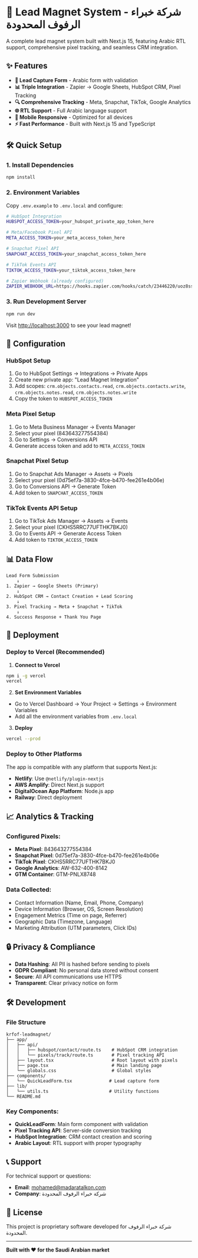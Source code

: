 # 🚀 Lead Magnet System - شركة خبراء الرفوف المحدودة

A complete lead magnet system built with Next.js 15, featuring Arabic RTL support, comprehensive pixel tracking, and seamless CRM integration.

## ✨ Features

- **🎯 Lead Capture Form** - Arabic form with validation
- **📊 Triple Integration** - Zapier → Google Sheets, HubSpot CRM, Pixel Tracking
- **🔍 Comprehensive Tracking** - Meta, Snapchat, TikTok, Google Analytics
- **🌐 RTL Support** - Full Arabic language support
- **📱 Mobile Responsive** - Optimized for all devices
- **⚡ Fast Performance** - Built with Next.js 15 and TypeScript

## 🛠️ Quick Setup

### 1. Install Dependencies
```bash
npm install
```

### 2. Environment Variables
Copy `.env.example` to `.env.local` and configure:

```bash
# HubSpot Integration
HUBSPOT_ACCESS_TOKEN=your_hubspot_private_app_token_here

# Meta/Facebook Pixel API
META_ACCESS_TOKEN=your_meta_access_token_here

# Snapchat Pixel API
SNAPCHAT_ACCESS_TOKEN=your_snapchat_access_token_here

# TikTok Events API
TIKTOK_ACCESS_TOKEN=your_tiktok_access_token_here

# Zapier Webhook (already configured)
ZAPIER_WEBHOOK_URL=https://hooks.zapier.com/hooks/catch/23446220/uoz8ssr/
```

### 3. Run Development Server
```bash
npm run dev
```

Visit [http://localhost:3000](http://localhost:3000) to see your lead magnet!

## 🔧 Configuration

### HubSpot Setup
1. Go to HubSpot Settings → Integrations → Private Apps
2. Create new private app: "Lead Magnet Integration"
3. Add scopes: `crm.objects.contacts.read`, `crm.objects.contacts.write`, `crm.objects.notes.read`, `crm.objects.notes.write`
4. Copy the token to `HUBSPOT_ACCESS_TOKEN`

### Meta Pixel Setup
1. Go to Meta Business Manager → Events Manager
2. Select your pixel (843643277554384)
3. Go to Settings → Conversions API
4. Generate access token and add to `META_ACCESS_TOKEN`

### Snapchat Pixel Setup
1. Go to Snapchat Ads Manager → Assets → Pixels
2. Select your pixel (0d75ef7a-3830-4fce-b470-fee261e4b06e)
3. Go to Conversions API → Generate Token
4. Add token to `SNAPCHAT_ACCESS_TOKEN`

### TikTok Events API Setup
1. Go to TikTok Ads Manager → Assets → Events
2. Select your pixel (CKHS5RRC77UFTHK7BKJ0)
3. Go to Events API → Generate Access Token
4. Add token to `TIKTOK_ACCESS_TOKEN`

## 📊 Data Flow

```
Lead Form Submission
    ↓
1. Zapier → Google Sheets (Primary)
    ↓
2. HubSpot CRM → Contact Creation + Lead Scoring
    ↓
3. Pixel Tracking → Meta + Snapchat + TikTok
    ↓
4. Success Response + Thank You Page
```

## 🚀 Deployment

### Deploy to Vercel (Recommended)

1. **Connect to Vercel**
```bash
npm i -g vercel
vercel
```

2. **Set Environment Variables**
- Go to Vercel Dashboard → Your Project → Settings → Environment Variables
- Add all the environment variables from `.env.local`

3. **Deploy**
```bash
vercel --prod
```

### Deploy to Other Platforms

The app is compatible with any platform that supports Next.js:
- **Netlify**: Use `@netlify/plugin-nextjs`
- **AWS Amplify**: Direct Next.js support
- **DigitalOcean App Platform**: Node.js app
- **Railway**: Direct deployment

## 📈 Analytics & Tracking

### Configured Pixels:
- **Meta Pixel**: 843643277554384
- **Snapchat Pixel**: 0d75ef7a-3830-4fce-b470-fee261e4b06e  
- **TikTok Pixel**: CKHS5RRC77UFTHK7BKJ0
- **Google Analytics**: AW-632-400-8142
- **GTM Container**: GTM-PNLX8748

### Data Collected:
- Contact Information (Name, Email, Phone, Company)
- Device Information (Browser, OS, Screen Resolution)
- Engagement Metrics (Time on page, Referrer)
- Geographic Data (Timezone, Language)
- Marketing Attribution (UTM parameters, Click IDs)

## 🔒 Privacy & Compliance

- **Data Hashing**: All PII is hashed before sending to pixels
- **GDPR Compliant**: No personal data stored without consent
- **Secure**: All API communications use HTTPS
- **Transparent**: Clear privacy notice on form

## 🛠️ Development

### File Structure
```
krfof-leadmagnet/
├── app/
│   ├── api/
│   │   ├── hubspot/contact/route.ts    # HubSpot CRM integration
│   │   └── pixels/track/route.ts       # Pixel tracking API
│   ├── layout.tsx                      # Root layout with pixels
│   ├── page.tsx                        # Main landing page
│   └── globals.css                     # Global styles
├── components/
│   └── QuickLeadForm.tsx              # Lead capture form
├── lib/
│   └── utils.ts                       # Utility functions
└── README.md
```

### Key Components:
- **QuickLeadForm**: Main form component with validation
- **Pixel Tracking API**: Server-side conversion tracking
- **HubSpot Integration**: CRM contact creation and scoring
- **Arabic Layout**: RTL support with proper typography

## 📞 Support

For technical support or questions:
- **Email**: mohamed@madaratalkon.com
- **Company**: شركة خبراء الرفوف المحدودة

## 📝 License

This project is proprietary software developed for شركة خبراء الرفوف المحدودة.

---

**Built with ❤️ for the Saudi Arabian market**

